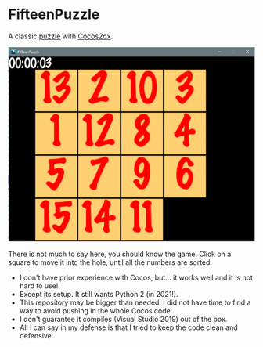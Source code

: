 # FifteenPuzzle
A classic [puzzle](https://en.wikipedia.org/wiki/15_puzzle) with [Cocos2dx](https://docs.cocos.com/cocos2d-x/manual/en/).

![Gameplay image](https://github.com/stefanos-86/FifteenPuzzle/blob/main/DemoImage.png "Looks like this")

There is not much to say here, you should know the game.
Click on a square to move it into the hole, until all the numbers are sorted.

* I don't have prior experience with Cocos, but... it works well and it is not hard to use!
* Except its setup. It still wants Python 2 (in 2021!).
* This repository may be bigger than needed. I did not have time to find a way to avoid pushing in the whole Cocos code.
* I don't guarantee it compiles (Visual Studio 2019) out of the box.
* All I can say in my defense is that I tried to keep the code clean and defensive.
